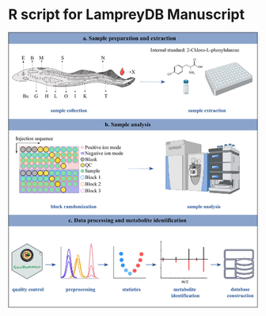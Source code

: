 # R script for LampreyDB Manuscript

<img src="https://github.com/YonghuiDong/LampreyStat/blob/main/Fig/Fig1.jpg" align="right" alt="" width="700"/>


